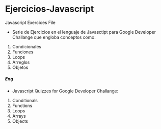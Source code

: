 # Ejercicios-Javascript
Javascript Exercices File

* Serie de Ejercicios en el lenguaje de Javasctipt  para Google Developer Challange que engloba conceptos como:

1. Condicionales 
1. Funciones 
1. Loops 
1. Arreglos 
1. Objetos 


##### Eng

* Javascript Quizzes for Google Developer Challange:
1. Conditionals
1. Functions 
1. Loops 
1. Arrays
1. Objects
